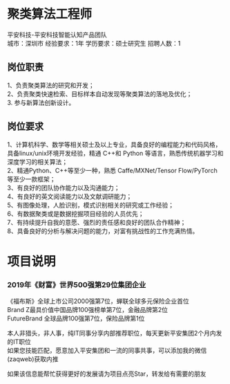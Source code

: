 # 聚类算法工程师
平安科技-平安科技智能认知产品团队  
城市：深圳市 经验要求：1年 学历要求：硕士研究生  招聘人数：1

## 岗位职责
1、负责聚类算法的研究和开发；   
2、负责聚类快速检索、目标样本自动发现等聚类算法的落地及优化；   
3.  参与新算法创新设计。

## 岗位要求
1、计算机科学、数学等相关硕士及以上专业，具备良好的编程能力和代码风格，具备linux/unix环境开发经验，精通 C++和 Python 等语言，熟悉传统机器学习和深度学习的相关算法；   
2、精通Python、C++等至少一种，熟悉 Caffe/MXNet/Tensor Flow/PyTorch 等至少一款框架；   
3、有良好的团队协作能力以及沟通能力；   
4、有良好的英文阅读能力以及文献调研能力；   
5、有图像处理，人脸识别，模式识别相关的研究或工作经验；   
6、有数据聚类或是数据挖掘项目经验的人员优先；   
7、有持续提升自我的意愿、强烈的责任感和良好的团队合作精神；   
8、具备良好的分析与解决问题的能力，对富有挑战性的工作充满热情。

# 项目说明

### 2019年《财富》世界500强第29位集团企业
《福布斯》全球上市公司2000强第7位，蝉联全球多元保险企业首位  
Brand Z最具价值中国品牌100强榜单第7位，金融品牌第2位  
FutureBrand 全球品牌100强第7位，保险品牌第1位

本人非猎头，非人事，纯IT同事分享内部推荐职位，每天更新平安集团2个月内发的IT职位  
如果您技能匹配，愿意加入平安集团和一流的同事共事，可以添加我的微信(zaqweb)获取内推 

如果该信息能帮忙获得更好的发展请为项目点亮Star，转发给有需要的朋友




